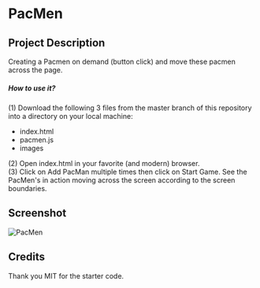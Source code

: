 # PacMen

## Project Description

Creating a Pacmen on demand (button click) and move these pacmen across the page.

##### How to use it?
(1) Download the following 3 files from the master branch of this repository into a directory on your local machine:
<ul>
  <li>index.html</li>
  <li>pacmen.js</li>
  <li>images</li>
</ul>
(2) Open index.html in your favorite (and modern) browser.
<br>
(3) Click on Add PacMan multiple times then click on Start Game. See the PacMen's in action moving across the screen according to the screen boundaries.

## Screenshot
![PacMen](https://user-images.githubusercontent.com/15187270/112933619-0d452080-90d5-11eb-8981-46fc5b89f66c.JPG)


## Credits
Thank you MIT for the starter code.
